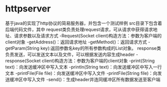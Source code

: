 # httpserver
基于java的实现了http协议的简易服务器，并包含一个测试样例
src目录下包含着后端代码文件，其中
request类负责处理request请求，可从请求中获得请求地址、请求参数以及请求方式
  -Request(Socket client)构造方法：参数为客户端的client对象
  -getAddress()：返回请求地址
  -getMethod()：返回请求方式
  -getParam(String key):返回参数名key的所有参数构成的List对象。
response类负责发送，可以发送文本以及文件，可以根据发送内容生成header
  -response(Socket client)构造方法：参数为客户端的client对象
  -print(String text)：向发送缓冲区中写入文本
  -println(String text)：向发送缓冲区中写入一行文本
  -printFile(File file)：向发送缓冲区中写入文件
  -printFile(String file)：向发送缓冲区中写入文件
  -send()：生成header并连同缓冲区所有数据发送至客户端
